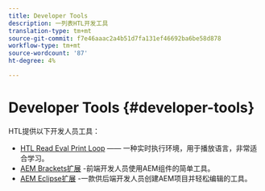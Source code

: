 ```yaml
---
title: Developer Tools
description: 一列表HTL开发工具
translation-type: tm+mt
source-git-commit: f7e46aaac2a4b51d7fa131ef46692ba6be58d878
workflow-type: tm+mt
source-wordcount: '87'
ht-degree: 4%

---
```



# Developer Tools {#developer-tools}

HTL提供以下开发人员工具：

* [HTL Read Eval Print Loop](https://github.com/Adobe-Marketing-Cloud/aem-htl-repl)  —— 一种实时执行环境，用于播放语言，非常适合学习。
* [AEM Brackets扩展](https://docs.adobe.com/content/help/en/experience-manager-65/developing/devtools/aem-brackets.html) -前端开发人员使用AEM组件的简单工具。
* [AEM Eclipse扩展](https://docs.adobe.com/content/help/en/experience-manager-65/developing/devtools/aem-eclipse.html) -一款供后端开发人员创建AEM项目并轻松编辑的工具。
